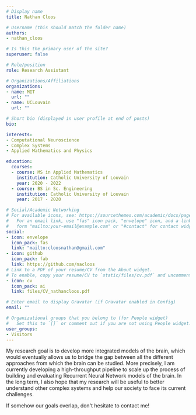 ```yaml
---
# Display name
title: Nathan Cloos

# Username (this should match the folder name)
authors:
- nathan_cloos

# Is this the primary user of the site?
superuser: false

# Role/position
role: Research Assistant

# Organizations/Affiliations
organizations:
- name: MIT
  url: ""
- name: UCLouvain
  url: ""

# Short bio (displayed in user profile at end of posts)
bio: 

interests:
- Computational Neuroscience
- Complex Systems
- Applied Mathematics and Physics

education:
  courses:
  - course: MS in Applied Mathematics
    institution: Catholic University of Louvain
    year: 2020 - 2022
  - course: BS in Sc. Engineering
    institution: Catholic University of Louvain
    year: 2017 - 2020

# Social/Academic Networking
# For available icons, see: https://sourcethemes.com/academic/docs/page-builder/#icons
#   For an email link, use "fas" icon pack, "envelope" icon, and a link in the
#   form "mailto:your-email@example.com" or "#contact" for contact widget.
social:
- icon: envelope
  icon_pack: fas
  link: "mailto:cloosnathan@gmail.com"
- icon: github
  icon_pack: fab
  link: https://github.com/nacloos
# Link to a PDF of your resume/CV from the About widget.
# To enable, copy your resume/CV to `static/files/cv.pdf` and uncomment the lines below.
- icon: cv
  icon_pack: ai
  link: files/CV_nathancloos.pdf

# Enter email to display Gravatar (if Gravatar enabled in Config)
email: ""

# Organizational groups that you belong to (for People widget)
#   Set this to `[]` or comment out if you are not using People widget.
user_groups:
- Visitors
---
```


My research goal is to develop more integrated models of the brain, which would eventually allows us to bridge the gap between all the different approaches from which the brain can be studied. More precisely, I am currently developing a high-throughput pipeline to scale up the process of building and evaluating Recurrent Neural Network models of the brain. In the long term, I also hope that my research will be useful to better understand other complex systems and help our society to face its current challenges.

If somehow our goals overlap, don't hesitate to contact me!
